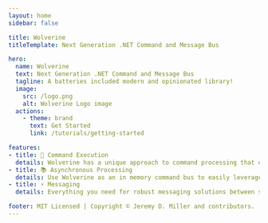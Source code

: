 ```yaml
---
layout: home
sidebar: false

title: Wolverine
titleTemplate: Next Generation .NET Command and Message Bus

hero:
  name: Wolverine
  text: Next Generation .NET Command and Message Bus
  tagline: A batteries included modern and opinionated library!
  image:
    src: /logo.png
    alt: Wolverine Logo image
  actions:
    - theme: brand
      text: Get Started
      link: /tutorials/getting-started

features:
- title: 💪 Command Execution
  details: Wolverine has a unique approach to command processing that delivers fast performance while still providing an effective middleware strategy and mostly keeping out of your application code
- title: 📚 Asynchronous Processing
  details: Use Wolverine as an in memory command bus to easily leverage asynchronous and parallel processing within a single process
- title: ⚡️ Messaging
  details: Everything you need for robust messaging solutions between services including support for many popular transports, message failure policies, and persistent inbox/outbox messaging

footer: MIT Licensed | Copyright © Jeremy D. Miller and contributors.
---
```

